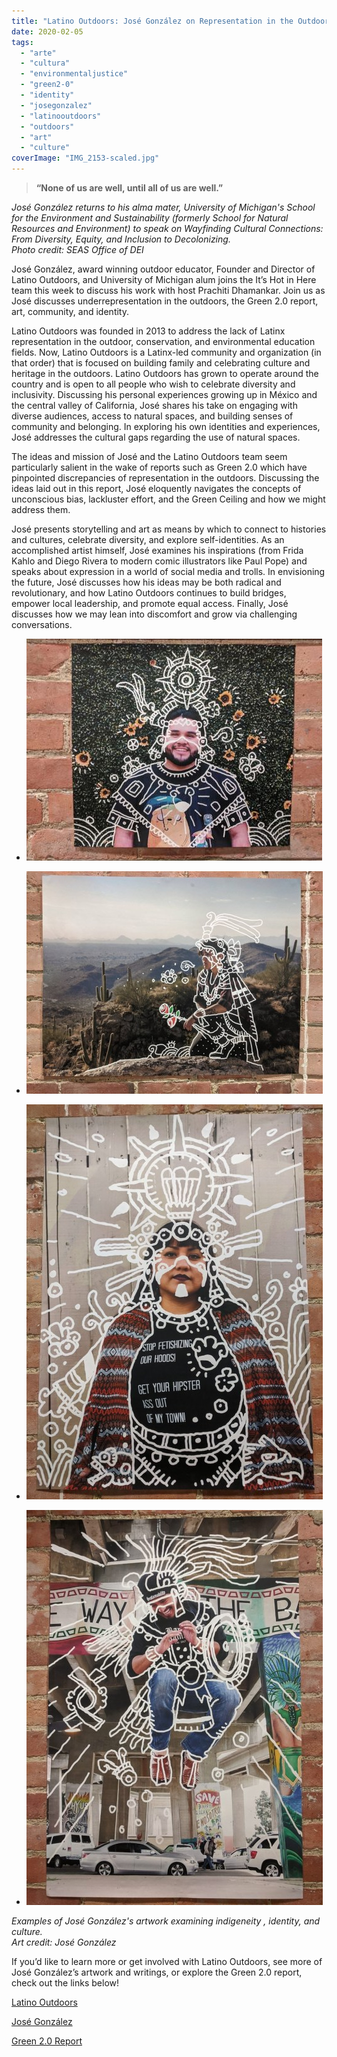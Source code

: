 ```yaml
---
title: "Latino Outdoors: José González on Representation in the Outdoors"
date: 2020-02-05
tags: 
  - "arte"
  - "cultura"
  - "environmentaljustice"
  - "green2-0"
  - "identity"
  - "josegonzalez"
  - "latinooutdoors"
  - "outdoors"
  - "art"
  - "culture"
coverImage: "IMG_2153-scaled.jpg"
---
```


> **“None of us are well, until all of us are well.”** 

_José González returns to his alma mater, University of Michigan's School for the Environment and Sustainability (formerly School for Natural Resources and Environment) to speak on Wayfinding Cultural Connections: From Diversity, Equity, and Inclusion to Decolonizing.  
Photo credit: SEAS Office of DEI_

José González, award winning outdoor educator, Founder and Director of Latino Outdoors, and University of Michigan alum joins the It’s Hot in Here team this week to discuss his work with host Prachiti Dhamankar. Join us as José discusses underrepresentation in the outdoors, the Green 2.0 report, art, community, and identity. 

Latino Outdoors was founded in 2013 to address the lack of Latinx representation in the outdoor, conservation, and environmental education fields. Now, Latino Outdoors is a Latinx-led community and organization (in that order) that is focused on building family and celebrating culture and heritage in the outdoors. Latino Outdoors has grown to operate around the country and is open to all people who wish to celebrate diversity and inclusivity. Discussing his personal experiences growing up in México and the central valley of California, José shares his take on engaging with diverse audiences, access to natural spaces, and building senses of community and belonging. In exploring his own identities and experiences, José addresses the cultural gaps regarding the use of natural spaces. 

The ideas and mission of José and the Latino Outdoors team seem particularly salient in the wake of reports such as Green 2.0 which have pinpointed discrepancies of representation in the outdoors. Discussing the ideas laid out in this report, José eloquently navigates the concepts of unconscious bias, lackluster effort, and the Green Ceiling and how we might address them. 

José presents storytelling and art as means by which to connect to histories and cultures, celebrate diversity, and explore self-identities. As an accomplished artist himself, José examines his inspirations (from Frida Kahlo and Diego Rivera to modern comic illustrators like Paul Pope) and speaks about expression in a world of social media and trolls. In envisioning the future, José discusses how his ideas may be both radical and revolutionary, and how Latino Outdoors continues to build bridges, empower local leadership, and promote equal access. Finally, José discusses how we may lean into discomfort and grow via challenging conversations. 

- ![](images/image0000031-1.jpg)
    
- ![](images/IMG_2150-1.jpg)
    
- ![](images/IMG_2151-1.jpg)
    
- ![](images/IMG_2152-1.jpg)
    

_Examples of José González's artwork examining indigeneity , identity, and culture.  
Art credit: José González_

If you’d like to learn more or get involved with Latino Outdoors, see more of José González’s artwork and writings, or explore the Green 2.0 report, check out the links below!

[Latino Outdoors](https://latinooutdoors.org/)

[José González](http://www.josegagonzalez.com/)

[Green 2.0 Report](https://www.diversegreen.org/)
